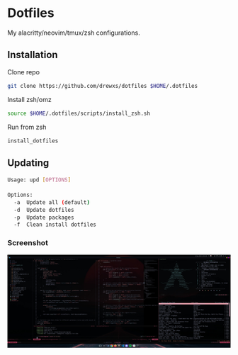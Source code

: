 # Dotfiles

My alacritty/neovim/tmux/zsh configurations.

## Installation

Clone repo

```bash
git clone https://github.com/drewxs/dotfiles $HOME/.dotfiles
```

Install zsh/omz

```bash
source $HOME/.dotfiles/scripts/install_zsh.sh
```

Run from zsh

```bash
install_dotfiles
```

## Updating

```bash
Usage: upd [OPTIONS]

Options:
  -a  Update all (default)
  -d  Update dotfiles
  -p  Update packages
  -f  Clean install dotfiles
```

### Screenshot

<img src="static/screenshot.jpg?raw=true" alt="screenshot" />
